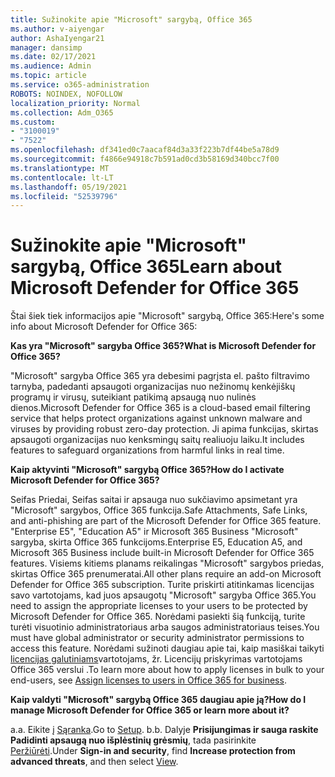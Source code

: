 ```yaml
---
title: Sužinokite apie "Microsoft" sargybą, Office 365
ms.author: v-aiyengar
author: AshaIyengar21
manager: dansimp
ms.date: 02/17/2021
ms.audience: Admin
ms.topic: article
ms.service: o365-administration
ROBOTS: NOINDEX, NOFOLLOW
localization_priority: Normal
ms.collection: Adm_O365
ms.custom:
- "3100019"
- "7522"
ms.openlocfilehash: df341ed0c7aacaf84d3a33f223b7df44be5a78d9
ms.sourcegitcommit: f4866e94918c7b591ad0cd3b58169d340bcc7f00
ms.translationtype: MT
ms.contentlocale: lt-LT
ms.lasthandoff: 05/19/2021
ms.locfileid: "52539796"
---
```

# <a name="learn-about-microsoft-defender-for-office-365"></a><span data-ttu-id="c59f0-102">Sužinokite apie "Microsoft" sargybą, Office 365</span><span class="sxs-lookup"><span data-stu-id="c59f0-102">Learn about Microsoft Defender for Office 365</span></span>

<span data-ttu-id="c59f0-103">Štai šiek tiek informacijos apie "Microsoft" sargybą, Office 365:</span><span class="sxs-lookup"><span data-stu-id="c59f0-103">Here's some info about Microsoft Defender for Office 365:</span></span>

<span data-ttu-id="c59f0-104">**Kas yra "Microsoft" sargyba Office 365?**</span><span class="sxs-lookup"><span data-stu-id="c59f0-104">**What is Microsoft Defender for Office 365?**</span></span>

<span data-ttu-id="c59f0-105">"Microsoft" sargyba Office 365 yra debesimi pagrįsta el. pašto filtravimo tarnyba, padedanti apsaugoti organizacijas nuo nežinomų kenkėjiškų programų ir virusų, suteikiant patikimą apsaugą nuo nulinės dienos.</span><span class="sxs-lookup"><span data-stu-id="c59f0-105">Microsoft Defender for Office 365 is a cloud-based email filtering service that helps protect organizations against unknown malware and viruses by providing robust zero-day protection.</span></span> <span data-ttu-id="c59f0-106">Ji apima funkcijas, skirtas apsaugoti organizacijas nuo kenksmingų saitų realiuoju laiku.</span><span class="sxs-lookup"><span data-stu-id="c59f0-106">It includes features to safeguard organizations from harmful links in real time.</span></span>

<span data-ttu-id="c59f0-107">**Kaip aktyvinti "Microsoft" sargybą Office 365?**</span><span class="sxs-lookup"><span data-stu-id="c59f0-107">**How do I activate Microsoft Defender for Office 365?**</span></span>

<span data-ttu-id="c59f0-108">Seifas Priedai, Seifas saitai ir apsauga nuo sukčiavimo apsimetant yra "Microsoft" sargybos, Office 365 funkcija.</span><span class="sxs-lookup"><span data-stu-id="c59f0-108">Safe Attachments, Safe Links, and anti-phishing are part of the Microsoft Defender for Office 365 feature.</span></span> <span data-ttu-id="c59f0-109">"Enterprise E5", "Education A5" ir Microsoft 365 Business "Microsoft" sargyba, skirta Office 365 funkcijoms.</span><span class="sxs-lookup"><span data-stu-id="c59f0-109">Enterprise E5, Education A5, and Microsoft 365 Business include built-in Microsoft Defender for Office 365 features.</span></span> <span data-ttu-id="c59f0-110">Visiems kitiems planams reikalingas "Microsoft" sargybos priedas, skirtas Office 365 prenumeratai.</span><span class="sxs-lookup"><span data-stu-id="c59f0-110">All other plans require an add-on Microsoft Defender for Office 365 subscription.</span></span> <span data-ttu-id="c59f0-111">Turite priskirti atitinkamas licencijas savo vartotojams, kad juos apsaugotų "Microsoft" sargyba Office 365.</span><span class="sxs-lookup"><span data-stu-id="c59f0-111">You need to assign the appropriate licenses to your users to be protected by Microsoft Defender for Office 365.</span></span> <span data-ttu-id="c59f0-112">Norėdami pasiekti šią funkciją, turite turėti visuotinio administratoriaus arba saugos administratoriaus teises.</span><span class="sxs-lookup"><span data-stu-id="c59f0-112">You must have global administrator or security administrator permissions to access this feature.</span></span> <span data-ttu-id="c59f0-113">Norėdami sužinoti daugiau apie tai, kaip masiškai taikyti [licencijas galutiniams](https://go.microsoft.com/fwlink/?linkid=2093435)vartotojams, žr. Licencijų priskyrimas vartotojams Office 365 verslui .</span><span class="sxs-lookup"><span data-stu-id="c59f0-113">To learn more about how to apply licenses in bulk to your end-users, see [Assign licenses to users in Office 365 for business](https://go.microsoft.com/fwlink/?linkid=2093435).</span></span>

<span data-ttu-id="c59f0-114">**Kaip valdyti "Microsoft" sargybą Office 365 daugiau apie ją?**</span><span class="sxs-lookup"><span data-stu-id="c59f0-114">**How do I manage Microsoft Defender for Office 365 or learn more about it?**</span></span>

<span data-ttu-id="c59f0-115">a.</span><span class="sxs-lookup"><span data-stu-id="c59f0-115">a.</span></span> <span data-ttu-id="c59f0-116">Eikite į [Sąranka](https://go.microsoft.com/fwlink/p/?linkid=2075721).</span><span class="sxs-lookup"><span data-stu-id="c59f0-116">Go to [Setup](https://go.microsoft.com/fwlink/p/?linkid=2075721).</span></span>
<span data-ttu-id="c59f0-117">b.</span><span class="sxs-lookup"><span data-stu-id="c59f0-117">b.</span></span> <span data-ttu-id="c59f0-118">Dalyje **Prisijungimas ir sauga raskite** **Padidinti apsaugą nuo išplėstinių grėsmių**, tada pasirinkite [Peržiūrėti](https://go.microsoft.com/fwlink/?linkid=2109302).</span><span class="sxs-lookup"><span data-stu-id="c59f0-118">Under **Sign-in and security**, find **Increase protection from advanced threats**, and then select [View](https://go.microsoft.com/fwlink/?linkid=2109302).</span></span>
